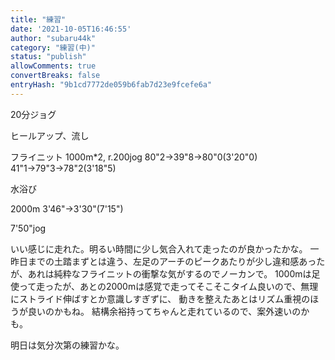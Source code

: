 ```yaml
---
title: "練習"
date: '2021-10-05T16:46:55'
author: "subaru44k"
category: "練習(中)"
status: "publish"
allowComments: true
convertBreaks: false
entryHash: "9b1cd7772de059b6fab7d23e9fcefe6a"
---
```

20分ジョグ

ヒールアップ、流し

フライニット
1000m*2, r.200jog
80"2→39"8→80"0(3'20"0)
41"1→79"3→78"2(3'18"5)

水浴び

2000m
3'46"→3'30"(7'15")

7'50"jog

いい感じに走れた。明るい時間に少し気合入れて走ったのが良かったかな。
一昨日までの土踏まずとは違う、左足のアーチのピークあたりが少し違和感あったが、あれは純粋なフライニットの衝撃な気がするのでノーカンで。
1000mは足使って走ったが、あとの2000mは感覚で走ってそこそこタイム良いので、無理にストライド伸ばすとか意識しすぎずに、
動きを整えたあとはリズム重視のほうが良いのかもね。
結構余裕持ってちゃんと走れているので、案外速いのかも。

明日は気分次第の練習かな。
